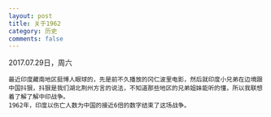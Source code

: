 ```yaml
---
layout: post
title: 关于1962
category: 历史
comments: false
---
```


2017.07.29日，周六

	最近印度藏南地区挺博人眼球的，先是前不久播放的冈仁波里电影，然后就印度小兄弟在边境跟中国抖狠，抖狠是我们湖北荆州方言的说法，不知道那些地区的兄弟姐妹能听的懂，所以我联想着了解了解中印战争。
	1962年，印度以伤亡人数为中国的接近6倍的数字结束了这场战争。

